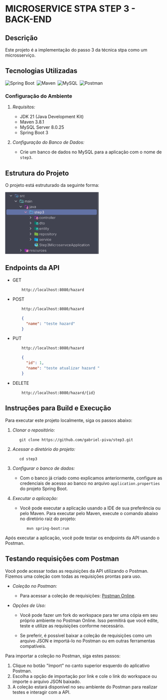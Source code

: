 # MICROSERVICE STPA STEP 3 - BACK-END

## Descrição

Este projeto é a implementação do passo 3 da técnica stpa como um microsserviço.

## Tecnologias Utilizadas

<div style="display: flex; gap: 7px; flex-wrap: wrap;">
    <img src="https://img.shields.io/badge/Spring Boot-6DB33F?style=for-the-badge&logo=spring&logoColor=6DB33F&labelColor=070707" alt="Spring Boot">
    <img src="https://img.shields.io/badge/Maven-c71a36?style=for-the-badge&logo=apache-maven&logoColor=913C76&labelColor=070707" alt="Maven">
    <img src="https://img.shields.io/badge/MySQL-316192?style=for-the-badge&logo=mysql&logoColor=316192&labelColor=070707" alt="MySQL">
    <img src="https://img.shields.io/badge/Postman-FF6C37?style=for-the-badge&logo=postman&logoColor=FF6C37&labelColor=070707" alt="Postman">
</div>

### Configuração do Ambiente
1. *Requisitos:*
    - JDK 21 (Java Development Kit)
    - Maven 3.8.1
    - MySQL Server 8.0.25
    - Spring Boot 3

2. *Configuração do Banco de Dados:*
    - Crie um banco de dados no MySQL para a aplicação com o nome de `step3`.

## Estrutura do Projeto
O projeto está estruturado da seguinte forma:

<img src="img/estrutura-projeto.svg" alt="Estrutura do Projeto" style="width: 300px;">

## Endpoints da API

- GET
    ```http request
        http://localhost:8080/hazard
    ```
- POST
    ```http request
        http://localhost:8080/hazard
    ```
    ```json
        {
          "name": "teste hazard"
        }
    ```

- PUT
    ```http request
        http://localhost:8080/hazard
    ```
    ```json
        {
          "id": 1,
          "name": "teste atualizar hazard "
        }
    ```
  
- DELETE
    ```http request
        http://localhost:8080/hazard/{id}
    ```

## Instruções para Build e Execução
Para executar este projeto localmente, siga os passos abaixo:

1. *Clonar o repositório:*

    ```shell
       git clone https://github.com/gabriel-piva/step3.git
    ```

2. *Acessar o diretório do projeto:*

    ```shell
       cd step3
    ```

3. *Configurar o banco de dados:*
    - Com o banco já criado como explicamos anteriormente, configure as credenciais de acesso ao banco no arquivo `application.properties` do projeto Spring Boot.

4. *Executar a aplicação:*
   - Você pode executar a aplicação usando a IDE de sua preferência ou pelo Maven. Para executar pelo Maven, execute o comando abaixo no diretório raiz do projeto:
       ```shell
          mvn spring-boot:run
       ```

Após executar a aplicação, você pode testar os endpoints da API usando o Postman.


## Testando requisições com Postman

Você pode acessar todas as requisições da API utilizando o Postman. Fizemos uma coleção com todas as requisições prontas para uso.

- *Coleção no Postman:*
    - Para acessar a coleção de requisições: [Postman Online](https://elements.getpostman.com/redirect?entityId=31588409-5e2d284a-d1ba-4331-9e16-01850fe86053&entityType=collection).

- *Opções de Uso:*
  - Você pode fazer um fork do workspace para ter uma cópia em seu próprio ambiente no Postman Online. Isso permitirá que você edite, teste e utilize as requisições conforme necessário.

  - Se preferir, é possível baixar a coleção de requisições como um arquivo JSON e importá-lo no Postman ou em outras ferramentas compatíveis.

Para importar a coleção no Postman, siga estes passos:

1. Clique no botão "Import" no canto superior esquerdo do aplicativo Postman.
2. Escolha a opção de importação por link e cole o link do workspace ou importe o arquivo JSON baixado.
3. A coleção estará disponível no seu ambiente do Postman para realizar testes e interagir com a API.